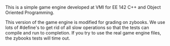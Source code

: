 This is a simple game engine developed at VMI for EE 142 C++ and Object Oriented Programming. 

This version of the game engine is modified for grading on zybooks. We use lots
of #define's to get rid of all slow operations so that the tests can compile
and run to completion. If you try to use the real game engine files, the
zybooks tests will time out.
